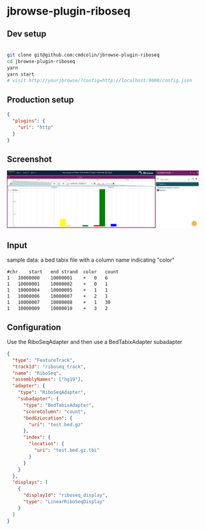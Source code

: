 # jbrowse-plugin-riboseq

## Dev setup

```bash

git clone git@github.com:cmdcolin/jbrowse-plugin-riboseq
cd jbrowse-plugin-riboseq
yarn
yarn start
# visit http://yourjbrowse/?config=http://localhost:9000/config.json

```

## Production setup

```json
{
  "plugins": {
    "url": "http"
  }
}
```

## Screenshot

![](img/1.png)

## Input

sample data: a bed tabix file with a column name indicating "color"

```
#chr	start	end	strand	color	count
1	10000000	10000001	+	0	6
1	10000001	10000002	+	0	1
1	10000004	10000005	+	1	1
1	10000006	10000007	+	2	1
1	10000007	10000008	+	1	30
1	10000009	10000010	+	3	2
```

## Configuration

Use the RiboSeqAdapter and then use a BedTabixAdapter subadapter

```json
{
  "type": "FeatureTrack",
  "trackId": "riboseq_track",
  "name": "RiboSeq",
  "assemblyNames": ["hg19"],
  "adapter": {
    "type": "RiboSeqAdapter",
    "subadapter": {
      "type": "BedTabixAdapter",
      "scoreColumn": "count",
      "bedGzLocation": {
        "uri": "test.bed.gz"
      },
      "index": {
        "location": {
          "uri": "test.bed.gz.tbi"
        }
      }
    }
  },
  "displays": [
    {
      "displayId": "riboseq_display",
      "type": "LinearRiboSeqDisplay"
    }
  ]
}
```
